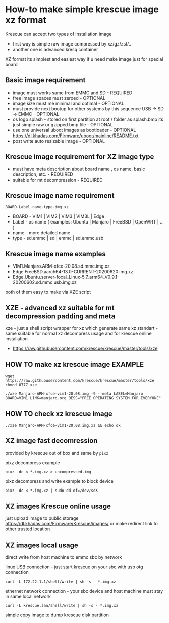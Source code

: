 # How-to make simple krescue image xz format

Krescue can accept two types of installation image

+ first way is simple raw image compressed by xz/gz/zst/..
+ another one is advanced kresq container

XZ format its simplest and easiest way if u need make image just for special board

## Basic image requirement

+ image must works same from EMMC and SD        - REQUIRED
+ free image spaces must zeroed	                - OPTIONAL
+ image size must me minimal and optimal        - OPTIONAL
+ must provide next bootup for other systems by
  this sequence USB -> SD -> EMMC               - OPTIONAL
+ os logo splash - stored on first partition 
  at root / folder as splash.bmp
  its just simple raw or gzipped bmp file       - OPTIONAL
+ use one universal uboot images as bootloader  - OPTIONAL
  https://dl.khadas.com/Firmware/uboot/mainline/README.txt
+ post write auto resizable image               - OPTIONAL

## Krescue image requirement for XZ image type

+ must have meta description	about
  board name , os name, basic description, etc. - REQUIRED
+ suitable for mt decompression                 - REQUIRED

## Krescue image name requirement

    BOARD.Label.name.type.img.xz

+ BOARD - VIM1 | VIM2 | VIM3 | VIM3L | Edge
+ Label - os name ( examples: Ubuntu | Manjaro | FreeBSD | OpenWRT | ... )
+ name  - more detailed name
+ type  - sd.emmc | sd | emmc | sd.emmc.usb

## Krescue image name examples

+ VIM1.Manjaro.ARM-xfce-20.08.sd.mmc.img.xz
+ Edge.FreeBSD.aarch64-13.0-CURRENT-20200620.img.xz
+ Edge.Ubuntu.server-focal_Linux-5.7_arm64_V0.9.1-20200602.sd.mmc.usb.img.xz

both of them easy to make via XZE script

## XZE - advanced xz suitable for mt decompression padding and meta

xze - just a shell script wrapper for xz which generate same
xz standart - same suitable for normal xz decompress usage
and for krescue online installation

+ https://raw.githubusercontent.com/krescue/krescue/master/tools/xze

## HOW TO make xz krescue image EXAMPLE

```
wget https://raw.githubusercontent.com/krescue/krescue/master/tools/xze
chmod 0777 xze

./xze Manjaro-ARM-xfce-vim1-20.08.img -9 --meta LABEL=Manjaro BOARD=VIM1 LINK=manjaro.org DESC="FREE OPERATING SYSTEM FOR EVERYONE"

```
## HOW TO check xz krescue image


```
./xze Manjaro-ARM-xfce-vim1-20.08.img.xz && echo ok

```
## XZ image fast decomression

provided by krescue out of box and same by `pixz`

pixz decompress example

```
pixz -dc < *.img.xz > uncompressed.img
```

pixz decompress and write example to block device

```
pixz -dc < *.img.xz | sudo dd of=/dev/sdX
```

## XZ images Krescue online usage

just upload image to public storage https://dl.khadas.com/Firmware/Krescue/images/
or make redirect link to other trusted location

## XZ images local usage 

direct write from host machine to emmc sbc by network

linux USB connection - just start krescue on your sbc with usb otg connection

```
curl -L 172.22.1.1/shell/write | sh -s - *.img.xz
```

ethernet network connection - your sbc device and host machine must stay in same local network

```
curl -L krescue.lan/shell/write | sh -s - *.img.xz
```

simple copy image to dump krescue disk partition
